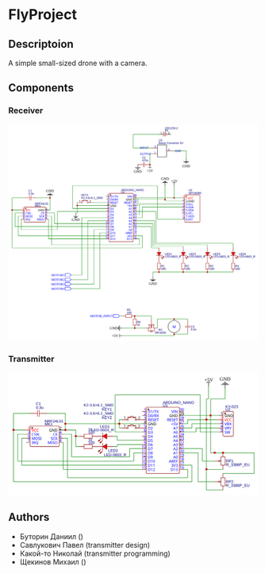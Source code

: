 # FlyProject

## Descriptoion
A simple small-sized drone with a camera.

## Components
### Receiver
![ReceiverCircuit](rx/circuit/rx.svg)
### Transmitter
![TransmitterCircuit](tx/circuit/tx.svg)

## Authors
* Буторин Даниил ()
* Савлукович Павел (transmitter design)
* Какой-то Николай (transmitter programming)
* Щекинов Михаил ()

